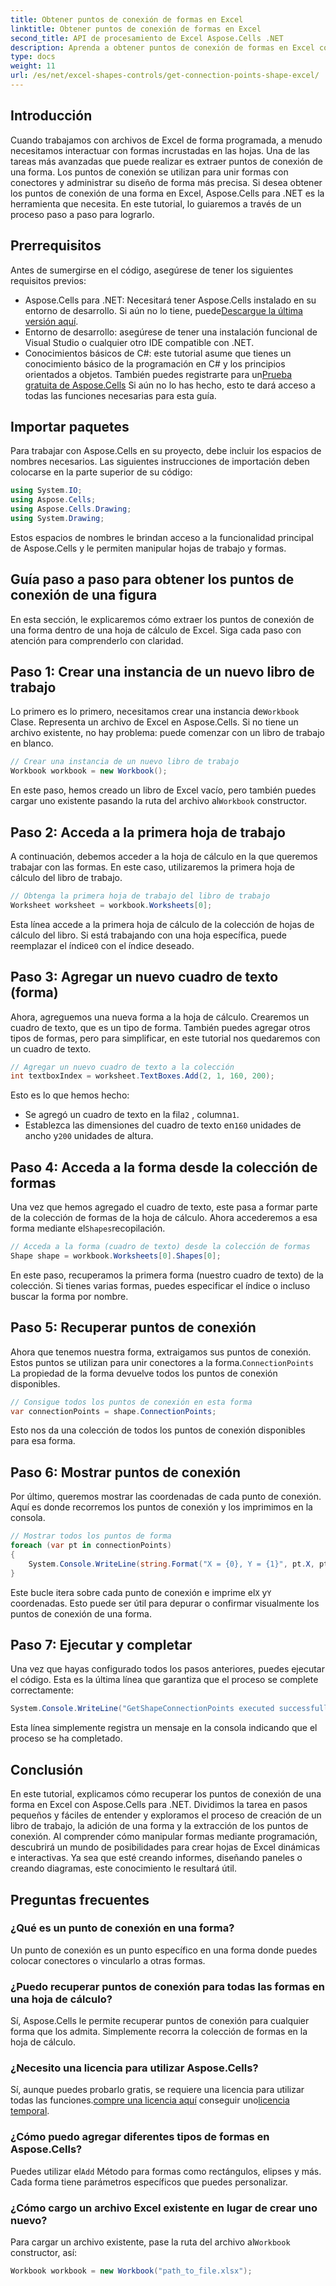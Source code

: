 ```yaml
---
title: Obtener puntos de conexión de formas en Excel
linktitle: Obtener puntos de conexión de formas en Excel
second_title: API de procesamiento de Excel Aspose.Cells .NET
description: Aprenda a obtener puntos de conexión de formas en Excel con Aspose.Cells para .NET. Siga nuestra guía paso a paso para extraer y mostrar fácilmente puntos de formas mediante programación.
type: docs
weight: 11
url: /es/net/excel-shapes-controls/get-connection-points-shape-excel/
---
```

## Introducción
Cuando trabajamos con archivos de Excel de forma programada, a menudo necesitamos interactuar con formas incrustadas en las hojas. Una de las tareas más avanzadas que puede realizar es extraer puntos de conexión de una forma. Los puntos de conexión se utilizan para unir formas con conectores y administrar su diseño de forma más precisa. Si desea obtener los puntos de conexión de una forma en Excel, Aspose.Cells para .NET es la herramienta que necesita. En este tutorial, lo guiaremos a través de un proceso paso a paso para lograrlo.
## Prerrequisitos
Antes de sumergirse en el código, asegúrese de tener los siguientes requisitos previos:
- Aspose.Cells para .NET: Necesitará tener Aspose.Cells instalado en su entorno de desarrollo. Si aún no lo tiene, puede[Descargue la última versión aquí](https://releases.aspose.com/cells/net/).
- Entorno de desarrollo: asegúrese de tener una instalación funcional de Visual Studio o cualquier otro IDE compatible con .NET.
- Conocimientos básicos de C#: este tutorial asume que tienes un conocimiento básico de la programación en C# y los principios orientados a objetos.
 También puedes registrarte para un[Prueba gratuita de Aspose.Cells](https://releases.aspose.com/) Si aún no lo has hecho, esto te dará acceso a todas las funciones necesarias para esta guía.

## Importar paquetes
Para trabajar con Aspose.Cells en su proyecto, debe incluir los espacios de nombres necesarios. Las siguientes instrucciones de importación deben colocarse en la parte superior de su código:
```csharp
using System.IO;
using Aspose.Cells;
using Aspose.Cells.Drawing;
using System.Drawing;
```
Estos espacios de nombres le brindan acceso a la funcionalidad principal de Aspose.Cells y le permiten manipular hojas de trabajo y formas.

## Guía paso a paso para obtener los puntos de conexión de una figura
En esta sección, le explicaremos cómo extraer los puntos de conexión de una forma dentro de una hoja de cálculo de Excel. Siga cada paso con atención para comprenderlo con claridad.
## Paso 1: Crear una instancia de un nuevo libro de trabajo
 Lo primero es lo primero, necesitamos crear una instancia de`Workbook` Clase. Representa un archivo de Excel en Aspose.Cells. Si no tiene un archivo existente, no hay problema: puede comenzar con un libro de trabajo en blanco.
```csharp
// Crear una instancia de un nuevo libro de trabajo
Workbook workbook = new Workbook();
```
 En este paso, hemos creado un libro de Excel vacío, pero también puedes cargar uno existente pasando la ruta del archivo al`Workbook` constructor.
## Paso 2: Acceda a la primera hoja de trabajo
A continuación, debemos acceder a la hoja de cálculo en la que queremos trabajar con las formas. En este caso, utilizaremos la primera hoja de cálculo del libro de trabajo.
```csharp
// Obtenga la primera hoja de trabajo del libro de trabajo
Worksheet worksheet = workbook.Worksheets[0];
```
 Esta línea accede a la primera hoja de cálculo de la colección de hojas de cálculo del libro. Si está trabajando con una hoja específica, puede reemplazar el índice`0` con el índice deseado.
## Paso 3: Agregar un nuevo cuadro de texto (forma)
Ahora, agreguemos una nueva forma a la hoja de cálculo. Crearemos un cuadro de texto, que es un tipo de forma. También puedes agregar otros tipos de formas, pero para simplificar, en este tutorial nos quedaremos con un cuadro de texto.
```csharp
// Agregar un nuevo cuadro de texto a la colección
int textboxIndex = worksheet.TextBoxes.Add(2, 1, 160, 200);
```
Esto es lo que hemos hecho:
-  Se agregó un cuadro de texto en la fila`2` , columna`1`.
-  Establezca las dimensiones del cuadro de texto en`160` unidades de ancho y`200` unidades de altura.
## Paso 4: Acceda a la forma desde la colección de formas
 Una vez que hemos agregado el cuadro de texto, este pasa a formar parte de la colección de formas de la hoja de cálculo. Ahora accederemos a esa forma mediante el`Shapes`recopilación.
```csharp
// Acceda a la forma (cuadro de texto) desde la colección de formas
Shape shape = workbook.Worksheets[0].Shapes[0];
```
En este paso, recuperamos la primera forma (nuestro cuadro de texto) de la colección. Si tienes varias formas, puedes especificar el índice o incluso buscar la forma por nombre.
## Paso 5: Recuperar puntos de conexión
Ahora que tenemos nuestra forma, extraigamos sus puntos de conexión. Estos puntos se utilizan para unir conectores a la forma.`ConnectionPoints` La propiedad de la forma devuelve todos los puntos de conexión disponibles.
```csharp
// Consigue todos los puntos de conexión en esta forma
var connectionPoints = shape.ConnectionPoints;
```
Esto nos da una colección de todos los puntos de conexión disponibles para esa forma.
## Paso 6: Mostrar puntos de conexión
Por último, queremos mostrar las coordenadas de cada punto de conexión. Aquí es donde recorremos los puntos de conexión y los imprimimos en la consola.
```csharp
// Mostrar todos los puntos de forma
foreach (var pt in connectionPoints)
{
    System.Console.WriteLine(string.Format("X = {0}, Y = {1}", pt.X, pt.Y));
}
```
 Este bucle itera sobre cada punto de conexión e imprime el`X` y`Y` coordenadas. Esto puede ser útil para depurar o confirmar visualmente los puntos de conexión de una forma.
## Paso 7: Ejecutar y completar
Una vez que hayas configurado todos los pasos anteriores, puedes ejecutar el código. Esta es la última línea que garantiza que el proceso se complete correctamente:
```csharp
System.Console.WriteLine("GetShapeConnectionPoints executed successfully.");
```
Esta línea simplemente registra un mensaje en la consola indicando que el proceso se ha completado.

## Conclusión
En este tutorial, explicamos cómo recuperar los puntos de conexión de una forma en Excel con Aspose.Cells para .NET. Dividimos la tarea en pasos pequeños y fáciles de entender y exploramos el proceso de creación de un libro de trabajo, la adición de una forma y la extracción de los puntos de conexión.
Al comprender cómo manipular formas mediante programación, descubrirá un mundo de posibilidades para crear hojas de Excel dinámicas e interactivas. Ya sea que esté creando informes, diseñando paneles o creando diagramas, este conocimiento le resultará útil.
## Preguntas frecuentes
### ¿Qué es un punto de conexión en una forma?
Un punto de conexión es un punto específico en una forma donde puedes colocar conectores o vincularlo a otras formas.
### ¿Puedo recuperar puntos de conexión para todas las formas en una hoja de cálculo?
Sí, Aspose.Cells le permite recuperar puntos de conexión para cualquier forma que los admita. Simplemente recorra la colección de formas en la hoja de cálculo.
### ¿Necesito una licencia para utilizar Aspose.Cells?
Sí, aunque puedes probarlo gratis, se requiere una licencia para utilizar todas las funciones.[compre una licencia aquí](https://purchase.aspose.com/buy) conseguir uno[licencia temporal](https://purchase.aspose.com/temporary-license/).
### ¿Cómo puedo agregar diferentes tipos de formas en Aspose.Cells?
Puedes utilizar el`Add` Método para formas como rectángulos, elipses y más. Cada forma tiene parámetros específicos que puedes personalizar.
### ¿Cómo cargo un archivo Excel existente en lugar de crear uno nuevo?
 Para cargar un archivo existente, pase la ruta del archivo al`Workbook` constructor, así:  
```csharp
Workbook workbook = new Workbook("path_to_file.xlsx");
```